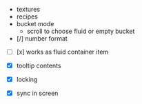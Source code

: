 - textures
- recipes
- bucket mode
  - scroll to choose fluid or empty bucket
- [/] number format
- [ ] [x] works as fluid container item
- [x] tooltip contents

- [x] locking
- [x] sync in screen